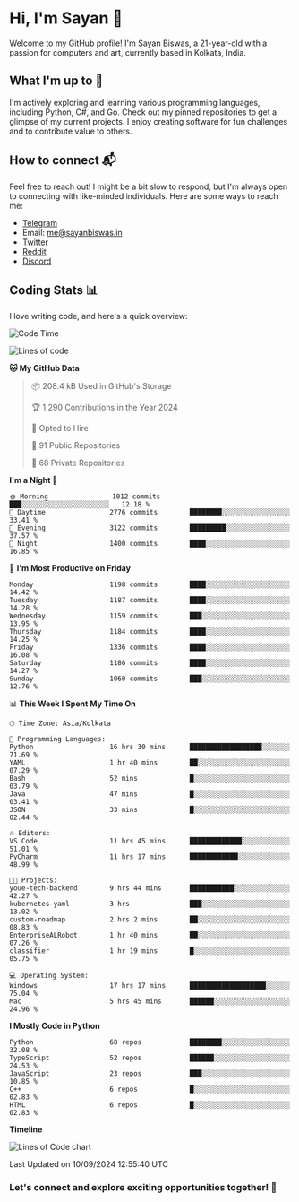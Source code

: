 # Hi, I'm Sayan 👋

Welcome to my GitHub profile! I'm Sayan Biswas, a 21-year-old with a passion for computers and art, currently based in Kolkata, India.

## What I'm up to 🚀

I'm actively exploring and learning various programming languages, including Python, C#, and Go. Check out my pinned repositories to get a glimpse of my current projects. I enjoy creating software for fun challenges and to contribute value to others.

## How to connect 📬

Feel free to reach out! I might be a bit slow to respond, but I'm always open to connecting with like-minded individuals. Here are some ways to reach me:

- [Telegram](https://t.me/dank_as_fuck)
- Email: [me@sayanbiswas.in](mailto:me@sayanbiswas.in)
- [Twitter](https://twitter.com/TheDankDel)
- [Reddit](https://www.reddit.com/user/dank_as_fuck_/)
- [Discord](https://discordapp.com/users/506536929152466945)

## Coding Stats 📊

I love writing code, and here's a quick overview:

<!--START_SECTION:waka-->
![Code Time](http://img.shields.io/badge/Code%20Time-1%2C733%20hrs%2028%20mins-blue)

![Lines of code](https://img.shields.io/badge/From%20Hello%20World%20I%27ve%20Written-5.9%20million%20lines%20of%20code-blue)

**🐱 My GitHub Data** 

> 📦 208.4 kB Used in GitHub's Storage 
 > 
> 🏆 1,290 Contributions in the Year 2024
 > 
> 💼 Opted to Hire
 > 
> 📜 91 Public Repositories 
 > 
> 🔑 68 Private Repositories 
 > 
**I'm a Night 🦉** 

```text
🌞 Morning                1012 commits        ███░░░░░░░░░░░░░░░░░░░░░░   12.18 % 
🌆 Daytime                2776 commits        ████████░░░░░░░░░░░░░░░░░   33.41 % 
🌃 Evening                3122 commits        █████████░░░░░░░░░░░░░░░░   37.57 % 
🌙 Night                  1400 commits        ████░░░░░░░░░░░░░░░░░░░░░   16.85 % 
```
📅 **I'm Most Productive on Friday** 

```text
Monday                   1198 commits        ████░░░░░░░░░░░░░░░░░░░░░   14.42 % 
Tuesday                  1187 commits        ████░░░░░░░░░░░░░░░░░░░░░   14.28 % 
Wednesday                1159 commits        ███░░░░░░░░░░░░░░░░░░░░░░   13.95 % 
Thursday                 1184 commits        ████░░░░░░░░░░░░░░░░░░░░░   14.25 % 
Friday                   1336 commits        ████░░░░░░░░░░░░░░░░░░░░░   16.08 % 
Saturday                 1186 commits        ████░░░░░░░░░░░░░░░░░░░░░   14.27 % 
Sunday                   1060 commits        ███░░░░░░░░░░░░░░░░░░░░░░   12.76 % 
```


📊 **This Week I Spent My Time On** 

```text
🕑︎ Time Zone: Asia/Kolkata

💬 Programming Languages: 
Python                   16 hrs 30 mins      ██████████████████░░░░░░░   71.69 % 
YAML                     1 hr 40 mins        ██░░░░░░░░░░░░░░░░░░░░░░░   07.29 % 
Bash                     52 mins             █░░░░░░░░░░░░░░░░░░░░░░░░   03.79 % 
Java                     47 mins             █░░░░░░░░░░░░░░░░░░░░░░░░   03.41 % 
JSON                     33 mins             █░░░░░░░░░░░░░░░░░░░░░░░░   02.44 % 

🔥 Editors: 
VS Code                  11 hrs 45 mins      █████████████░░░░░░░░░░░░   51.01 % 
PyCharm                  11 hrs 17 mins      ████████████░░░░░░░░░░░░░   48.99 % 

🐱‍💻 Projects: 
youe-tech-backend        9 hrs 44 mins       ███████████░░░░░░░░░░░░░░   42.27 % 
kubernetes-yaml          3 hrs               ███░░░░░░░░░░░░░░░░░░░░░░   13.02 % 
custom-roadmap           2 hrs 2 mins        ██░░░░░░░░░░░░░░░░░░░░░░░   08.83 % 
EnterpriseALRobot        1 hr 40 mins        ██░░░░░░░░░░░░░░░░░░░░░░░   07.26 % 
classifier               1 hr 19 mins        █░░░░░░░░░░░░░░░░░░░░░░░░   05.75 % 

💻 Operating System: 
Windows                  17 hrs 17 mins      ███████████████████░░░░░░   75.04 % 
Mac                      5 hrs 45 mins       ██████░░░░░░░░░░░░░░░░░░░   24.96 % 
```

**I Mostly Code in Python** 

```text
Python                   68 repos            ████████░░░░░░░░░░░░░░░░░   32.08 % 
TypeScript               52 repos            ██████░░░░░░░░░░░░░░░░░░░   24.53 % 
JavaScript               23 repos            ███░░░░░░░░░░░░░░░░░░░░░░   10.85 % 
C++                      6 repos             █░░░░░░░░░░░░░░░░░░░░░░░░   02.83 % 
HTML                     6 repos             █░░░░░░░░░░░░░░░░░░░░░░░░   02.83 % 
```



**Timeline**

![Lines of Code chart](https://raw.githubusercontent.com/Dank-del/Dank-del/main/assets/bar_graph.png)


 Last Updated on 10/09/2024 12:55:40 UTC
<!--END_SECTION:waka-->

### Let's connect and explore exciting opportunities together! 🚀
